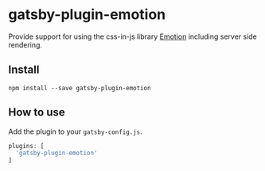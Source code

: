 # gatsby-plugin-emotion
Provide support for using the css-in-js library [Emotion](https://github.com/tkh44/emotion) including server side rendering.

## Install

```
npm install --save gatsby-plugin-emotion
```

## How to use
Add the plugin to your `gatsby-config.js`.

```js
plugins: [
  'gatsby-plugin-emotion'
]
```
